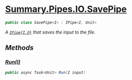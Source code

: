 # [Summary.Pipes.IO.SavePipe<I>](../src/Core/Pipes/IO/SavePipe.cs#L5)
```cs
public class SavePipe<I> : IPipe<I, Unit>
```

A [`IPipe{I,O}`](./IPipe{I,O}.md) that saves the input to the file.

## Methods
### [Run(I)](../src/Core/Pipes/IO/SavePipe.cs#L7)
```cs
public async Task<Unit> Run(I input)
```


